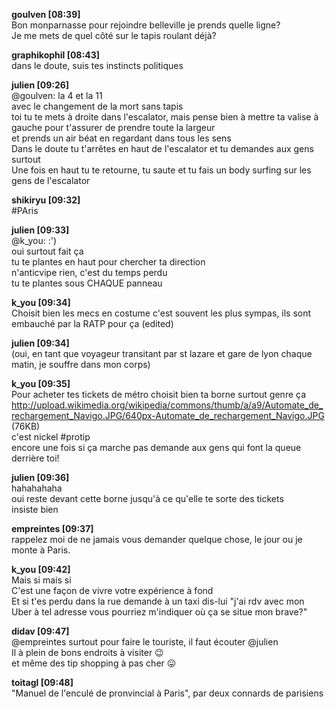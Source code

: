 **goulven [08:39]**   
Bon monparnasse pour rejoindre belleville je prends quelle ligne?  
Je me mets de quel côté sur le tapis roulant déjà?

**graphikophil [08:43]**   
dans le doute, suis tes instincts politiques

**julien [09:26]**   
@goulven: la 4 et la 11  
avec le changement de la mort sans tapis  
toi tu te mets à droite dans l'escalator, mais pense bien à mettre ta valise à gauche pour t'assurer de prendre toute la largeur  
et prends un air béat en regardant dans tous les sens  
Dans le doute tu t'arrêtes en haut de l'escalator et tu demandes aux gens surtout  
Une fois en haut tu te retourne, tu saute et tu fais un body surfing sur les gens de l'escalator  

**shikiryu [09:32]**   
\#PAris

**julien [09:33]**   
@k_you: :')  
oui surtout fait ça  
tu te plantes en haut pour chercher ta direction  
n'anticvipe rien, c'est du temps perdu  
tu te plantes sous CHAQUE panneau  

**k_you [09:34]**   
Choisit bien les mecs en costume c'est souvent les plus sympas, ils sont embauché par la RATP pour ça (edited)

**julien [09:34]**   
(oui, en tant que voyageur transitant par st lazare et gare de lyon chaque matin, je souffre dans mon corps)

**k_you [09:35]**   
Pour acheter tes tickets de métro choisit bien ta borne surtout genre ça http://upload.wikimedia.org/wikipedia/commons/thumb/a/a9/Automate_de_rechargement_Navigo.JPG/640px-Automate_de_rechargement_Navigo.JPG (76KB)  
c'est nickel #protip  
encore une fois si ça marche pas demande aux gens qui font la queue derrière toi!

**julien [09:36]**   
hahahahaha  
oui reste devant cette borne jusqu'à ce qu'elle te sorte des tickets  
insiste bien

**empreintes [09:37]**   
rappelez moi de ne jamais vous demander quelque chose, le jour ou je monte à Paris.

**k_you [09:42]**   
Mais si mais si  
C'est une façon de vivre votre expérience à fond  
Et si t'es perdu dans la rue demande à un taxi dis-lui "j'ai rdv avec mon Uber à tel adresse vous pourriez m'indiquer où ça se situe mon brave?"

**didav [09:47]**   
@empreintes surtout pour faire le touriste, il faut écouter @julien  
Il à plein de bons endroits à visiter :wink:  
et même des tip shopping à pas cher :stuck_out_tongue:

**toitagl [09:48]**   
"Manuel de l'enculé de pronvincial à Paris", par deux connards de parisiens
